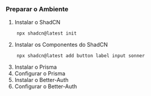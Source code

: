 ### Preparar o Ambiente ###

1. Instalar o ShadCN
```
    npx shadcn@latest init
```

2. Instalar os Componentes do ShadCN
```
    npx shadcn@latest add button label input sonner
```

3. Instalar o Prisma
4. Configurar o Prisma
5. Instalar o Better-Auth
6. Configurar o Better-Auth

